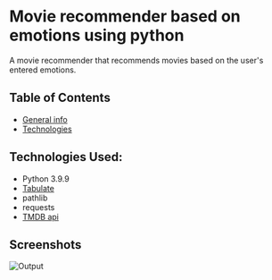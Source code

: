 # Movie recommender based on emotions using python

A movie recommender that recommends movies based on the user's entered emotions.
## Table of Contents
* [General info](#general-info)
* [Technologies](#technologies)
## Technologies Used:
* Python 3.9.9
* [Tabulate](https://pypi.org/project/tabulate/)
* pathlib
* requests
* [TMDB api](https://developers.themoviedb.org/3/discover/movie-discover)





## Screenshots
![Output](https://user-images.githubusercontent.com/56925232/148508335-9c28a4d0-b241-4a7b-9c08-180a9e13a8cc.jpg)
